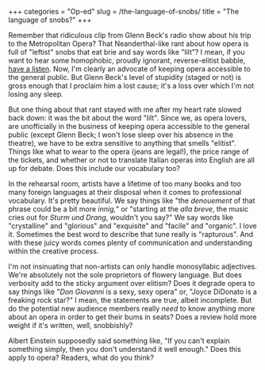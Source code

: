 +++
categories = "Op-ed"
slug = /the-language-of-snobs/
title = "The language of snobs?"
+++

Remember that ridiculous clip from Glenn Beck's radio show about his trip to the Metropolitan Opera? That Neanderthal-like rant about how opera is full of "leftist" snobs that eat brie and say words like "lilt"? I mean, if you want to hear some homophobic, proudly ignorant, reverse-elitist babble, [have a listen](https://www.youtube.com/watch?v=rcmMZIX0pZo&feature=kp). Now, I'm clearly an advocate of keeping opera accessible to the general public. But Glenn Beck's level of stupidity (staged or not) is gross enough that I proclaim him a lost cause; it's a loss over which I'm not losing any sleep.

But one thing about that rant stayed with me after my heart rate slowed back down: it was the bit about the word "lilt". Since we, as opera lovers, are unofficially in the business of keeping opera accessible to the general public (except Glenn Beck; I won't lose sleep over his absence in the theatre), we have to be extra sensitive to anything that smells "elitist". Things like what to wear to the opera (jeans are legal!), the price range of the tickets, and whether or not to translate Italian operas into English are all up for debate. Does this include our vocabulary too?

In the rehearsal room, artists have a lifetime of too many books and too many foreign languages at their disposal when it comes to professional vocabulary. It's pretty beautiful. We say things like "the _denouement_ of that phrase could be a bit more _innig,_" or "starting at the _alla breve_, the music cries out for _Sturm und Drang_, wouldn't you say?" We say words like "crystalline" and "glorious" and "exquisite" and "facile" and "organic". I love it. Sometimes the best word to describe that tune really is "rapturous". And with these juicy words comes plenty of communication and understanding within the creative process.

I'm not insinuating that non-artists can only handle monosyllabic adjectives. We're absolutely not the sole proprietors of flowery language. But does verbosity add to the sticky argument over elitism? Does it degrade opera to say things like "_Don Giovanni_ is a sexy, sexy opera" or, "Joyce DiDonato is a freaking rock star?" I mean, the statements are true, albeit incomplete. But do the potential new audience members really _need_ to know anything more about an opera in order to get their bums in seats? Does a review hold more weight if it's written, well, snobbishly?

Albert Einstein supposedly said something like, "If you can't explain something simply, then you don't understand it well enough." Does this apply to opera? Readers, what do you think?
